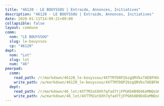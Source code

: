 ```yaml
---
title: "46120 - LE BOUYSSOU | Entraide, Annonces, Initiatives"
description: "46120 - LE BOUYSSOU | Entraide, Annonces, Initiatives"
date: 2020-01-11T14:09:21+09:00
collapsible: false
layout: commune
comm:
  nom: "LE BOUYSSOU"
  slug: le-bouyssou
  cp: "46120"
dept:
  nom: "Lot"
  slug: lot
  num: "46"
peerpad:
  comm:
    read_path: /r/markdown/46120_le-bouyssou/4XTTM7D8P2bzgQRVbsTAEBFHGCk2FTQouRjtmE2zkB82HhSQk
    write_path: /w/markdown/46120_le-bouyssou/4XTTM7D8P2bzgQRVbsTAEBFHGCk2FTQouRjtmE2zkB82HhSQk-K3TgUSyfYitAFzirg4MVZN2MRSjbUXKyfWFHr6P66BDWByz5DdsTQpwJ6vgCj2CJwpNR51qqgPgcWZPxPb79ERagsR2vyzicDrA3Npcezsq2LqjAPc4coqjAvtunzRHchVuGftm2
  dept:
    read_path: /r/markdown/46_lot/4XTTM2atDXh7qfad7tjFPGKb8B9D4EeMNQsUG7H6r5PvcsmQY
    write_path: /w/markdown/46_lot/4XTTM2atDXh7qfad7tjFPGKb8B9D4EeMNQsUG7H6r5PvcsmQY-K3TgUvJaCyZvzJ7KFBouD3E9Db8SxVd6F9MJ4VM5wtYfGyhK8U9f2jgCEG1ZP5QbGj9NK2WPVZdPjtw9bJHLE1PoGwVsSft8aSDsZrWh6CwkugjgRfbWWHf5TabrG7vmtM7v9WUc
---
```


